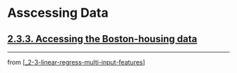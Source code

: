 # Asscessing Data

## [**2.3.3.** Accessing the Boston-housing data](https://livebook.manning.com/book/deep-learning-with-javascript/chapter-2/192)

---
from [[_2-3-linear-regress-multi-input-features]]

[//begin]: # "Autogenerated link references for markdown compatibility"
[_2-3-linear-regress-multi-input-features]: _2-3-linear-regress-multi-input-features.md "Linear Regress Multi-Input Features"
[//end]: # "Autogenerated link references"